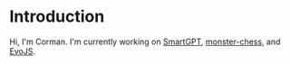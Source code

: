 # Introduction

Hi, I'm Corman. I'm currently working on [SmartGPT](https://github.com/Cormanz/smartgpt), [monster-chess](https://github.com/chesstastic-org/monster-chess), and [EvoJS](https://github.com/evojs/evojs).
